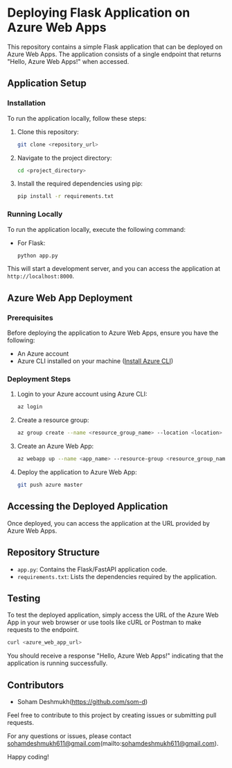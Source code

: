 # Deploying Flask Application on Azure Web Apps

This repository contains a simple Flask application that can be deployed on Azure Web Apps. The application consists of a single endpoint that returns "Hello, Azure Web Apps!" when accessed.

## Application Setup

### Installation

To run the application locally, follow these steps:

1. Clone this repository:

    ```bash
    git clone <repository_url>
    ```

2. Navigate to the project directory:

    ```bash
    cd <project_directory>
    ```

3. Install the required dependencies using pip:

    ```bash
    pip install -r requirements.txt
    ```

### Running Locally

To run the application locally, execute the following command:

- For Flask:

    ```bash
    python app.py
    ```

This will start a development server, and you can access the application at `http://localhost:8000`.

## Azure Web App Deployment

### Prerequisites

Before deploying the application to Azure Web Apps, ensure you have the following:

- An Azure account
- Azure CLI installed on your machine ([Install Azure CLI](https://docs.microsoft.com/en-us/cli/azure/install-azure-cli))

### Deployment Steps

1. Login to your Azure account using Azure CLI:

    ```bash
    az login
    ```

2. Create a resource group:

    ```bash
    az group create --name <resource_group_name> --location <location>
    ```

3. Create an Azure Web App:

    ```bash
    az webapp up --name <app_name> --resource-group <resource_group_name> --plan <app_service_plan_name> --sku <sku> --location <location>
    ```

4. Deploy the application to Azure Web App:

    ```bash
    git push azure master
    ```

## Accessing the Deployed Application

Once deployed, you can access the application at the URL provided by Azure Web Apps.

## Repository Structure

- `app.py`: Contains the Flask/FastAPI application code.
- `requirements.txt`: Lists the dependencies required by the application.

## Testing

To test the deployed application, simply access the URL of the Azure Web App in your web browser or use tools like cURL or Postman to make requests to the endpoint.

```bash
curl <azure_web_app_url>
```

You should receive a response "Hello, Azure Web Apps!" indicating that the application is running successfully.

## Contributors

- Soham Deshmukh(https://github.com/som-d)

Feel free to contribute to this project by creating issues or submitting pull requests.

For any questions or issues, please contact sohamdeshmukh611@gmail.com(mailto:sohamdeshmukh611@gmail.com).

Happy coding!
